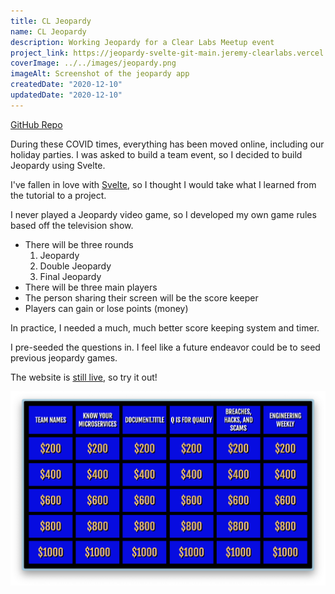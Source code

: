 ```yaml
---
title: CL Jeopardy
name: CL Jeopardy
description: Working Jeopardy for a Clear Labs Meetup event
project_link: https://jeopardy-svelte-git-main.jeremy-clearlabs.vercel.app/
coverImage: ../../images/jeopardy.png
imageAlt: Screenshot of the jeopardy app
createdDate: "2020-12-10"
updatedDate: "2020-12-10"
---
```


[GitHub Repo](https://github.com/jeremy-clearlabs/jeopardy-svelte)

During these COVID times, everything has been moved online, including our holiday parties.
I was asked to build a team event, so I decided to build Jeopardy using Svelte.

I've fallen in love with [Svelte](/blog/2024-02-08-svelte/), so I thought I would
take what I learned from the tutorial to a project.

I never played a Jeopardy video game, so I developed my own game rules based off
the television show.

- There will be three rounds
  1. Jeopardy
  2. Double Jeopardy
  3. Final Jeopardy
- There will be three main players
- The person sharing their screen will be the score keeper
- Players can gain or lose points (money)

In practice, I needed a much, much better score keeping system and timer.

I pre-seeded the questions in. I feel like a future endeavor could be to seed
previous jeopardy games.

The website is [still live](http://jeopardy-svelte-git-main.jeremy-clearlabs.vercel.app/), so try it out!

![Screenshot of the jeopardy app](../../images/jeopardy.png)
